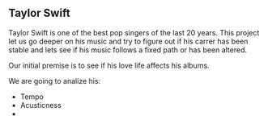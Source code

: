 ## Taylor Swift ##

Taylor Swift is one of the best pop singers of the last 20 years. This project let us go deeper on his music and try to figure out if his carrer has been stable and lets see if his music follows a fixed path or has been altered.

Our initial premise is to see if his love life affects his albums.

We are going to analize his:

- Tempo
- Acusticness
- 